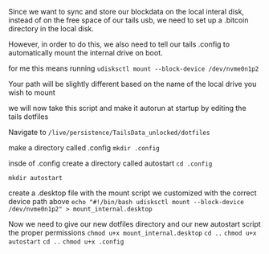 Since we want to sync and store our blockdata on the local interal disk, instead of on the free space of our tails usb, we need to set up a .bitcoin 
directory in the local disk.

However, in order to do this, we also need to tell our tails .config to automatically mount the internal drive on boot. 


for me this means running
`udisksctl mount --block-device /dev/nvme0n1p2`

Your path will be slightly different based on the name of the local drive you wish to mount 


we will now take this script and make it autorun at startup by editing the tails dotfiles

Navigate to 
`/live/persistence/TailsData_unlocked/dotfiles`

make a directory called .config
`mkdir .config`

insde of .config create a directory called autostart
`cd .config`

`mkdir autostart`

create a .desktop file with the mount script we customized with the correct device path above 
`echo "#!/bin/bash
udisksctl mount --block-device /dev/nvme0n1p2" > mount_internal.desktop`

Now we need to give our new dotfiles directory and our new autostart script the proper permissions
 `chmod u+x mount_internal.desktop`
 `cd ..`
 `chmod u+x autostart`
 `cd ..`
 `chmod u+x .config`




